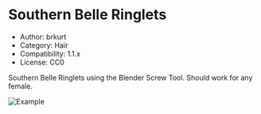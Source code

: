 # Southern Belle Ringlets

* Author: brkurt
* Category: Hair
* Compatibility: 1.1.x
* License: CC0

Southern Belle Ringlets using the Blender Screw Tool.  Should work for any female. 

![Example](southernBelleRingletsScreenShot.png)


